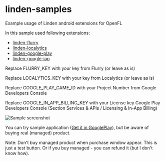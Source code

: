 linden-samples
==============

Example usage of Linden android extensions for OpenFL

In this sample used following extensions:
- [linden-flurry](https://github.com/sergey-miryanov/linden-flurry)
- [linden-localytics](https://github.com/sergey-miryanov/linden-localytics)
- [linden-google-play](https://github.com/sergey-miryanov/linden-google-play)
- [linden-google-iap](https://github.com/sergey-miryanov/linden-google-iap)

Replace FLURRY_KEY with your key from Flurry (or leave as is)

Replace LOCALYTICS_KEY with your key from Localytics (or leave as is)

Replace GOOGLE_PLAY_GAME_ID with your Project Number from Google Developers Console

Replace GOOGLE_IN_APP_BILLING_KEY with your License key Google Play Developers
Console (Section Services & APIs / Licensing & In-App Billing)

![Sample screenshot](https://raw.github.com/sergey-miryanov/linden-samples/master/Screenshot.png)

You can try sample application ([Get it in GooglePlay](https://play.google.com/store/apps/details?id=ru.zzzzzzerg.linden.samples)), but be aware of buying real (managed) product.

Note: Don't buy managed product when purchase window appear. This is just a test button. Or if you buy managed - you can refund it (but I don't know how).
